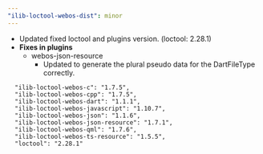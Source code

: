 ```yaml
---
"ilib-loctool-webos-dist": minor
---
```


- Updated fixed loctool and plugins version. (loctool: 2.28.1)
- **Fixes in plugins**
    - webos-json-resource
        - Updated to generate the plural pseudo data for the DartFileType correctly.
~~~
  "ilib-loctool-webos-c": "1.7.5",
  "ilib-loctool-webos-cpp": "1.7.5",
  "ilib-loctool-webos-dart": "1.1.1",
  "ilib-loctool-webos-javascript": "1.10.7",
  "ilib-loctool-webos-json": "1.1.6",
  "ilib-loctool-webos-json-resource": "1.7.1",
  "ilib-loctool-webos-qml": "1.7.6",
  "ilib-loctool-webos-ts-resource": "1.5.5",
  "loctool": "2.28.1"
~~~